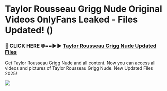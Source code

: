 # Taylor Rousseau Grigg Nude Original Videos 0nlyFans Leaked - Files Updated! ()

<h3>🔴 CLICK HERE 🌐==►► <a href="https://tinyurl.com/2p9ay9w9" rel="nofollow">Taylor Rousseau Grigg Nude Updated Files</a></h3>

Get Taylor Rousseau Grigg Nude and all content. Now you can access all videos and pictures of Taylor Rousseau Grigg Nude. New Updated Files 2025!

[![](https://i.imgur.com/KQgVmj3.gif)](https://tinyurl.com/2p9ay9w9)

